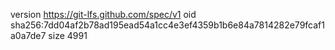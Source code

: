 version https://git-lfs.github.com/spec/v1
oid sha256:7dd04af2b78ad195ead54a1cc4e3ef4359b1b6e84a7814282e79fcaf1a0a7de7
size 4991
